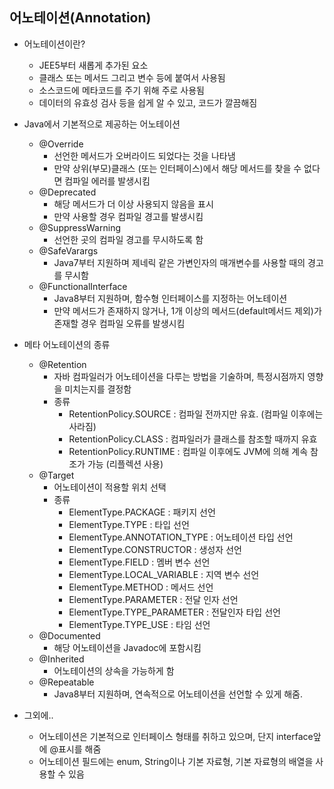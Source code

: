 ## 어노테이션(Annotation)

- 어노테이션이란?
  - JEE5부터 새롭게 추가된 요소
  - 클래스 또는 메서드 그리고 변수 등에 붙여서 사용됨
  - 소스코드에 메타코드를 주기 위해 주로 사용됨
  - 데이터의 유효성 검사 등을 쉽게 알 수 있고, 코드가 깔끔해짐 

- Java에서 기본적으로 제공하는 어노테이션
  - @Override
    - 선언한 메서드가 오버라이드 되었다는 것을 나타냄
    - 만약 상위(부모)클래스 (또는 인터페이스)에서 해당 메서드를 찾을 수 없다면 컴파일 에러를 발생시킴
  - @Deprecated
    - 해당 메서드가 더 이상 사용되지 않음을 표시
    - 만약 사용할 경우 컴파일 경고를 발생시킴
  - @SuppressWarning
    - 선언한 곳의 컴파일 경고를 무시하도록 함
  - @SafeVarargs
    - Java7부터 지원하며 제네릭 같은 가변인자의 매개변수를 사용할 때의 경고를 무시함
  - @FunctionalInterface
    - Java8부터 지원하며, 함수형 인터페이스를 지정하는 어노테이션
    - 만약 메서드가 존재하지 않거나, 1개 이상의 메서드(default메서드 제외)가 존재할 경우 컴파일 오류를 발생시킴

- 메타 어노테이션의 종류
  - @Retention
    - 자바 컴파일러가 어노테이션을 다루는 방법을 기술하며, 특정시점까지 영향을 미치는지를 결정함
    - 종류
      - RetentionPolicy.SOURCE : 컴파일 전까지만 유효. (컴파일 이후에는 사라짐)
      - RetentionPolicy.CLASS : 컴파일러가 클래스를 참조할 때까지 유효
      - RetentionPolicy.RUNTIME : 컴파일 이후에도 JVM에 의해 계속 참조가 가능 (리플렉션 사용)
  - @Target
    - 어노테이션이 적용할 위치 선택
    - 종류
      - ElementType.PACKAGE : 패키지 선언
      - ElementType.TYPE : 타입 선언
      - ElementType.ANNOTATION_TYPE : 어노테이션 타입 선언
      - ElementType.CONSTRUCTOR : 생성자 선언
      - ElementType.FIELD : 멤버 변수 선언
      - ElementType.LOCAL_VARIABLE : 지역 변수 선언
      - ElementType.METHOD : 메서드 선언
      - ElementType.PARAMETER : 전달 인자 선언
      - ElementType.TYPE_PARAMETER : 전달인자 타입 선언
      - ElementType.TYPE_USE : 타임 선언
  - @Documented
    - 해당 어노테이션을 Javadoc에 포함시킴
  - @Inherited
    - 어노테이션의 상속을 가능하게 함
  - @Repeatable
    - Java8부터 지원하며, 연속적으로 어노테이션을 선언할 수 있게 해줌.

- 그외에..
  - 어노테이션은 기본적으로 인터페이스 형태를 취하고 있으며, 단지 interface앞에 @표시를 해줌
  - 어노테이션 필드에는 enum, String이나 기본 자료형, 기본 자료형의 배열을 사용할 수 있음
